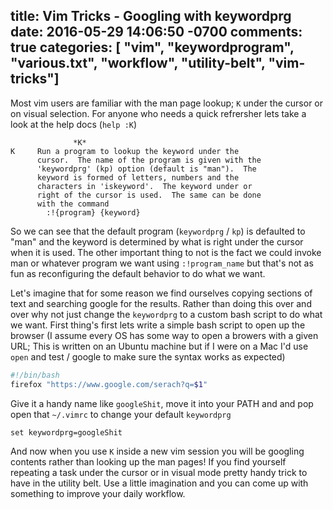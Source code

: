 title: Vim Tricks - Googling with keywordprg
date: 2016-05-29 14:06:50 -0700
comments: true
categories: [ "vim", "keywordprogram", "various.txt", "workflow", "utility-belt", "vim-tricks"]
---
Most vim users are familiar with the man page lookup; `K` under the cursor or on visual selection. For anyone who needs a quick refrersher lets take a look at the help docs (`help :K`)

```
              *K*
K     Run a program to lookup the keyword under the
      cursor.  The name of the program is given with the
      'keywordprg' (kp) option (default is "man").  The
      keyword is formed of letters, numbers and the
      characters in 'iskeyword'.  The keyword under or
      right of the cursor is used.  The same can be done
      with the command
        :!{program} {keyword}
```
So we can see that the default program (`keywordprg` / `kp`) is defaulted to "man" and the keyword is determined by what is right under the cursor when it is used. The other important thing to not is the fact we could invoke man or whatever program we want using `:!program_name` but that's not as fun as reconfiguring the default behavior to do what we want.

Let's imagine that for some reason we find ourselves copying sections of text and searching google for the results. Rather than doing this over and over why not just change the `keywordprg` to a custom bash script to do what we want. First thing's first lets write a simple bash script to open up the browser (I assume every OS has some way to open a browers with a given URL; This is written on an Ubuntu machine but if I were on a Mac I'd use `open` and test / google to make sure the syntax works as expected)

```bash
#!/bin/bash
firefox "https://www.google.com/serach?q=$1"
```

Give it a handy name like `googleShit`, move it into your PATH and  and pop open that `~/.vimrc` to change your default `keywordprg`

```
set keywordprg=googleShit
```

And now when you use `K` inside a new vim session you will be googling contents rather than looking up the man pages! If you find yourself repeating a task under the cursor or in visual mode pretty handy trick to have in the utility belt. Use a little imagination and you can come up with something to improve your daily workflow.

